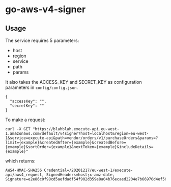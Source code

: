 # go-aws-v4-signer

## Usage
The service requires 5 parameters:
- host
- region
- service
- path
- params

It also takes the ACCESS_KEY and SECRET_KEY as configuration parameters in `config/config.json`.
```
{
  "accessKey": "",
  "secretKey": ""
}
```

To make a request:
```
curl -X GET "https://blahblah.execute-api.eu-west-1.amazonaws.com/default/v4signer?host=localhost&region=eu-west-1&service=execute-api&path=vendor/orders/v1/purchaseOrders&params=?limit={example}&createdAfter={example}&createdBefore={example}&sortOrder={example}&nextToken={example}&includeDetails={example}"
```
which returns:
```
AWS4-HMAC-SHA256 Credential=/20201217/eu-west-1/execute-api/aws4_request, SignedHeaders=host;x-amz-date, Signature=e2e86c0f98cd5aefdadf54f902d359e8a04b76ecaed2204e7b66970d4ef5660a
```
